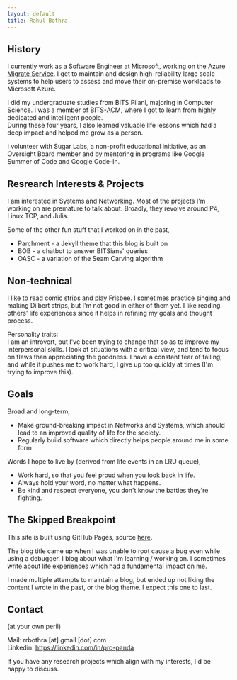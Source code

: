 ```yaml
---
layout: default
title: Rahul Bothra
---
```


## History
I currently work as a Software Engineer at Microsoft, working on the
[Azure Migrate Service](https://azure.microsoft.com/en-in/services/azure-migrate/).
I get to maintain and design high-reliability large scale systems to help users
to assess and move their on-premise workloads to Microsoft Azure.

I did my undergraduate studies from BITS Pilani, majoring in Computer Science.
I was a member of BITS-ACM, where I got to learn from highly dedicated and
intelligent people.
<br>During these four years, I also learned valuable life lessons which had a
deep impact and helped me grow as a person.
<!-- TODO -->
<!-- <br>[my life at BITS]() -->

I volunteer with Sugar Labs, a non-profit educational initiative, as an
Oversight Board member and by mentoring in programs like Google Summer of Code
and Google Code-In.


## Resrearch Interests & Projects
I am interested in Systems and Networking. Most of the projects I'm working on
are premature to talk about. Broadly, they revolve around P4, Linux TCP, and
Julia.

Some of the other fun stuff that I worked on in the past,
 * Parchment - a Jekyll theme that this blog is built on
 * BOB - a chatbot to answer BITSians' queries
 * OASC - a variation of the Seam Carving algorithm


## Non-technical
I like to read comic strips and play Frisbee. I sometimes practice singing and
making Dilbert strips, but I'm not good in either of them yet. I like reading
others' life experiences since it helps in refining my goals and thought process.

Personality traits:<br>
I am an introvert, but I've been trying to change that so as to improve my
interpersonal skills. I look at situations with a critical view, and tend to
focus on flaws than appreciating the goodness. I have a constant fear of
failing; and while it pushes me to work hard, I give up too quickly at times
(I'm trying to improve this).


## Goals
Broad and long-term,
 * Make ground-breaking impact in Networks and Systems, which should lead to an
 improved quality of life for the society.
 * Regularly build software which directly helps people around me in some form

Words I hope to live by (derived from life events in an LRU queue),
 * Work hard, so that you feel proud when you look back in life.
 * Always hold your word, no matter what happens.
 * Be kind and respect everyone, you don't know the battles they're fighting.


## The Skipped Breakpoint
This site is built using GitHub Pages, source
[here](https://github.com/pro-panda/pro-panda.github.io).

The blog title came up when I was unable to root cause a bug even while using a
debugger. I blog about what I'm learning / working on. I sometimes write about
life experiences which had a fundamental impact on me.

I made multiple attempts to maintain a blog, but ended up not liking the content
I wrote in the past, or the blog theme. I expect this one to last.


## Contact
(at your own peril)

Mail: rrbothra [at] gmail [dot] com<br>
Linkedin:
<a href="https://linkedin.com/in/pro-panda">https://linkedin.com/in/pro-panda</a>

If you have any research projects which align with my interests, I'd be happy to
discuss.